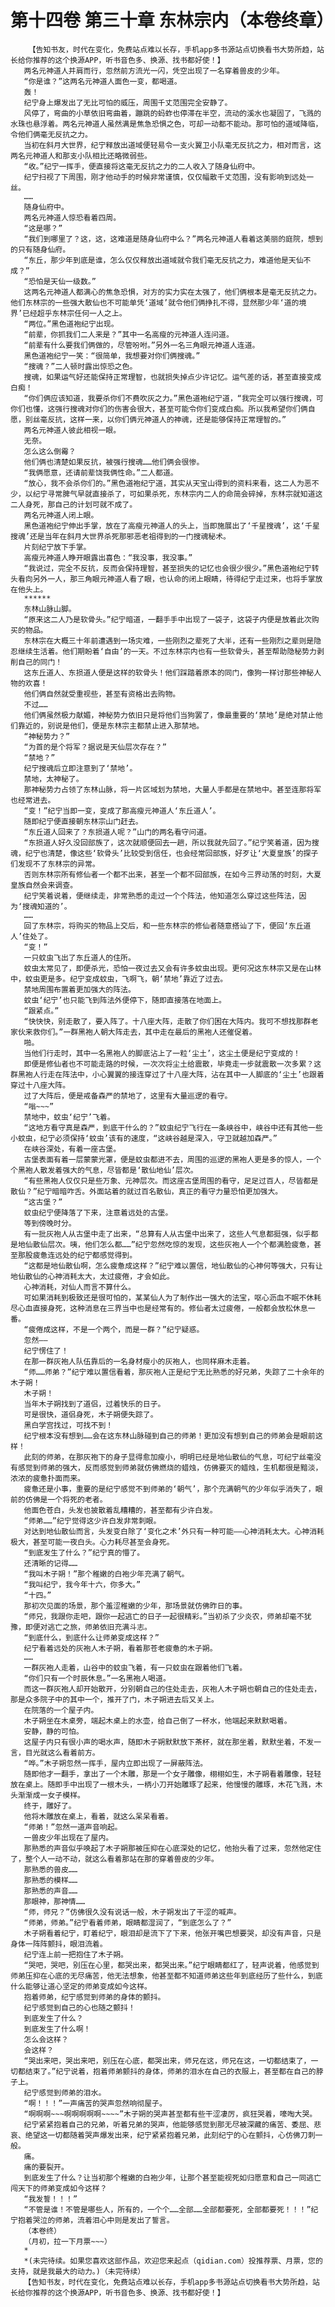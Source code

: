 # 第十四卷 第三十章 东林宗内（本卷终章）
        【告知书友，时代在变化，免费站点难以长存，手机app多书源站点切换看书大势所趋，站长给你推荐的这个换源APP，听书音色多、换源、找书都好使！】
       两名元神道人并肩而行，忽然前方流光一闪，凭空出现了一名穿着兽皮的少年。
       “你是谁？”这两名元神道人面色一变，都喝道。
       轰！
       纪宁身上爆发出了无比可怕的威压，周围千丈范围完全安静了。
       风停了，弯曲的小草依旧弯曲着，蹦跳的蚂蚱也停滞在半空，流动的溪水也凝固了，飞溅的水珠也悬浮着。两名元神道人虽然满是焦急恐惧之色，可却一动都不能动。那可怕的道域降临，令他们俩毫无反抗之力。
       当初在斜月大世界，纪宁释放出道域便轻易令一支火翼卫小队毫无反抗之力，相对而言，这两名元神道人和那支小队相比还略微弱些。
       “收。”纪宁一挥手，便直接将这毫无反抗之力的二人收入了随身仙府中。
       纪宁扫视了下周围，刚才他动手的时候非常谨慎，仅仅幅散千丈范围，没有影响到远处一丝。
       ……
       随身仙府中。
       两名元神道人惊恐看着四周。
       “这是哪？”
       “我们到哪里了？这，这，这难道是随身仙府中么？”两名元神道人看着这美丽的庭院，想到的只有随身仙府。
       “东丘，那少年到底是谁，怎么仅仅释放出道域就令我们毫无反抗之力，难道他是天仙不成？”
       “恐怕是天仙一级数。”
       这两名元神道人都满心的焦急恐惧，对方的实力实在太强了，他们俩根本是毫无反抗之力。他们东林宗的一些强大散仙也不可能单凭‘道域’就令他们俩挣扎不得，显然那少年‘道的境界’已经超乎东林宗任何一人之上。
       “两位。”黑色道袍纪宁出现。
       “前辈，你抓我们二人来是？”其中一名高瘦的元神道人连问道。
       “前辈有什么要我们俩做的，尽管吩咐。”另外一名三角眼元神道人连道。
       黑色道袍纪宁一笑：“很简单，我想要对你们俩搜魂。”
       “搜魂？”二人顿时露出惊恐之色。
       搜魂，如果运气好还能保持正常理智，也就损失掉点少许记忆。运气差的话，甚至直接变成白痴！
       “你们俩应该知道，我要杀你们不费吹灰之力。”黑色道袍纪宁道，“我完全可以强行搜魂，可你们也懂，这强行搜魂对你们的伤害会很大，甚至可能令你们变成白痴。所以我希望你们俩自愿，别丝毫反抗，这样一来，以你们俩元神道人的神魂，还是能够保持正常理智的。”
       两名元神道人彼此相视一眼。
       无奈。
       怎么这么倒霉？
       他们俩也清楚如果反抗，被强行搜魂……他们俩会很惨。
       “我俩愿意，还请前辈饶我俩性命。”二人都道。
       “放心，我不会杀你们的。”黑色道袍纪宁道，其实从天宝山得到的资料来看，这二人为恶不少，以纪宁寻常脾气早就直接杀了，可如果杀死，东林宗内二人的命简会碎掉，东林宗就知道这二人身死，那自己的计划可就不成了。
       两名元神道人闭上眼。
       黑色道袍纪宁伸出手掌，放在了高瘦元神道人的头上，当即施展出了‘千星搜魂’，这‘千星搜魂’还是当年在斜月大世界杀死那邪恶老祖得到的一门搜魂秘术。
       片刻纪宁放下手掌。
       高瘦元神道人睁开眼露出喜色：“我没事，我没事。”
       “我说过，完全不反抗，反而会保持理智，甚至损失的记忆也会很少很少。”黑色道袍纪宁转头看向另外一人，那三角眼元神道人看了眼，也认命的闭上眼睛，待得纪宁走过来，也将手掌放在他头上。
       ******
       东林山脉山脚。
       “原来这二人乃是软骨头。”纪宁暗道，一翻手手中出现了一袋子，这袋子内便是放着此次购买的物品。
       东林宗在大概三十年前遭遇到一场灾难，一些刚烈之辈死了大半，还有一些刚烈之辈则是隐忍继续生活着。他们期盼着‘自由’的一天。不过东林宗内也有一些软骨头，甚至帮助隐秘势力剥削自己的同门！
       这东丘道人、东损道人便是这样的软骨头！他们踩踏着原本的同门，像狗一样讨那些神秘人物的欢喜！
       他们俩自然就受重视些，甚至有资格出去购物。
       不过……
       他们俩虽然极力献媚，神秘势力依旧只是将他们当狗罢了，像最重要的‘禁地’是绝对禁止他们靠近的，别说是他们，便是东林宗主都禁止进入那禁地。
       “神秘势力？”
       “为首的是个将军？据说是天仙层次存在？”
       “禁地？”
       纪宁搜魂后立即注意到了‘禁地’。
       禁地，太神秘了。
       那神秘势力占领了东林山脉，将一片区域划为禁地，大量人手都是在禁地中。甚至连那将军也经常进去。
       “变！”纪宁当即一变，变成了那高瘦元神道人‘东丘道人’。
       随即纪宁便直接朝东林宗山门赶去。
       “东丘道人回来了？东损道人呢？”山门的两名看守问道。
       “东损道人好久没回部族了，这次就顺便回去一趟，所以我就先回了。”纪宁笑着道，因为搜魂，纪宁也清楚，像这些‘软骨头’比较受到信任，也会经常回部族，好歹让‘大夏皇族’的探子们发现不了东林宗的异常。
       否则东林宗所有修仙者一个都不出来，甚至一个都不回部族，在如今三界动荡的时刻，大夏皇族自然会来调查。
       纪宁笑着说着，便继续走，非常熟悉的走过一个个阵法，他知道怎么穿过这些阵法，因为‘搜魂知道的’。
       ……
       回了东林宗，将购买的物品上交后，和一些东林宗的修仙者随意搭讪了下，便回‘东丘道人’住处了。
       “变！”
       一只蚊虫飞出了东丘道人的住所。
       蚊虫太常见了，即便杀光，恐怕一夜过去又会有许多蚊虫出现。更何况这东林宗又是在山林中，蚊虫更是多。纪宁变成蚊虫，飞啊飞，朝‘禁地’靠近了过去。
       禁地周围布置着更加强大的阵法。
       蚊虫‘纪宁’也只能飞到阵法外便停下，随即直接落在地面上。
       “跟紧点。”
       “快快快，别走散了，要入阵了。十八座大阵，走散了你们困在大阵内。我可不想找那群老家伙来救你们。”一群黑袍人朝大阵走去，其中走在最后的黑袍人还催促着。
       啪。
       当他们行走时，其中一名黑袍人的脚底沾上了一粒‘尘土’，这尘土便是纪宁变成的！
       即便是修仙者也不可能走路的时候，一次次将尘土给震散，毕竟走一步就震散一次多累？这群黑袍人行走在阵法中，小心翼翼的接连穿过了十八座大阵，沾在其中一人脚底的‘尘土’也跟着穿过十八座大阵。
       过了大阵后，便是戒备森严的禁地了，这里有大量巡逻的看守。
       “嗡~~~”
       禁地中，蚊虫‘纪宁’飞着。
       “这地方看守真是森严，到底干什么的？”蚊虫纪宁飞行在一条峡谷中，峡谷中还有其他一些小蚊虫，纪宁必须保持‘蚊虫’该有的速度，“这峡谷越是深入，守卫就越加森严。”
       在峡谷深处，有着一座古堡。
       古堡表面有着一层蒙蒙光罩，便是蚊虫都进不去，周围的巡逻的黑袍人更是多的惊人，一个个黑袍人散发着强大的气息，尽皆都是‘散仙地仙’层次。
       “有些黑袍人仅仅只是些万象、元神层次。而这座古堡周围的看守，足足过百人，尽皆都是散仙？”纪宁暗暗咋舌。外面站着的就过百名散仙，真正的看守力量恐怕更加强大。
       “这古堡？”
       蚊虫纪宁便降落了下来，注意着远处的古堡。
       等到傍晚时分。
       有一批灰袍人从古堡中走了出来，“总算有人从古堡中出来了，这些人气息都挺强，似乎都是地仙散仙层次。咦，他们怎么都……”纪宁忽然吃惊的发现，这些灰袍人一个个都满脸疲惫，甚至那股疲惫连远处的纪宁都感觉得到。
       “这都是地仙散仙啊，怎么疲惫成这样？”纪宁难以置信，地仙散仙的心神何等强大，只有让地仙散仙的心神消耗太大，太过疲倦，才会如此。
       心神消耗，对仙人而言不算什么。
       可如果消耗到极致还是很可怕的，某某仙人为了制作出一强大的法宝，呕心沥血不眠不休耗尽心血直接身死，这种消息在三界当中也是经常有的。修仙者太过疲倦，一般都会放松休息一番。
       “疲倦成这样，不是一个两个，而是一群？”纪宁疑惑。
       忽然——
       纪宁愣住了！
       在那一群灰袍人队伍靠后的一名身材瘦小的灰袍人，也同样麻木走着。
       “师……师弟？”纪宁难以置信看着，那灰袍人正是纪宁无比熟悉的好兄弟，失踪了二十余年的木子朔！
       木子朔！
       当年木子朔找到了道侣，过着快乐的日子。
       可是很快，道侣身死，木子朔便失踪了。
       黑白学宫找过，可找不到！
       纪宁根本没有想到……会在这东林山脉碰到自己的师弟！更加没有想到自己的师弟会是眼前这样！
       此刻的师弟，在那灰袍下的身子显得愈加瘦小，明明已经是地仙散仙的气息，可纪宁丝毫没有感觉到师弟的强大，反而感觉到师弟就仿佛燃烧的蜡烛，仿佛要灭的蜡烛，生机都很是黯淡，浓浓的疲惫扑面而来。
       疲惫还是小事，重要的是纪宁感觉不到师弟的‘朝气’，那个充满朝气的少年似乎消失了，眼前的仿佛是一个将死的老者。
       他面色苍白，头发也披散着乱糟糟的，甚至都有少许白发。
       “师弟……”纪宁觉得这少许白发非常刺眼。
       对达到地仙散仙而言，头发变白除了‘变化之术’外只有一种可能——心神消耗太大。心神消耗极大，甚至可能一夜白头。心力耗尽甚至会身死。
       “到底发生了什么？”纪宁真的懵了。
       还清晰的记得……
       “我叫木子朔！”那个稚嫩的白袍少年充满了朝气。
       “我叫纪宁，我今年十六，你多大。”
       “十四。”
       那初次见面的场景，那个羞涩稚嫩的少年，那场景就仿佛昨日的事。
       “师兄，我跟你走吧，跟你一起逃亡的日子一起很精彩。”当初杀了少炎农，师弟却毫不犹豫，即便对逃亡之旅，师弟依旧充满斗志。
       “到底什么，到底什么让师弟变成这样？”
       纪宁看着远处的灰袍人木子朔，看着那苍老疲惫的木子朔。
       ……
       一群灰袍人走着，山谷中的蚊虫飞着，有一只蚊虫在跟着他们飞着。
       “你们只有一个时辰休息。”一名黑袍人喝道。
       而这一群灰袍人却开始散开，分别朝自己的住处走去，灰袍人木子朔也朝自己的住处走去，那是众多院子中的其中一个，推开了门，木子朔进去后又关上。
       在院落的一个屋子内。
       木子朔坐在木桌旁，端起木桌上的水壶，给自己倒了一杯水，他端起来默默喝着。
       安静，静的可怕。
       这屋子内只有很小声的喝水声，随即木子朔默默放下茶杯，就在那坐着，默默坐着，不发一言，目光就这么看着前方。
       “哗。”木子朔忽然一挥手，屋内立即出现了一屏蔽阵法。
       随即他才一翻手，拿出了一个木雕，那是一个女子雕像，栩栩如生，木子朔看着雕像，轻轻放在桌上。随即手中出现了一根木头，一柄小刀开始雕琢了起来，他慢慢的雕琢，木花飞溅，木头渐渐成一女子模样。
       终于，雕好了。
       他将木雕放在桌上，看着，就这么呆呆看着。
       “师弟！”忽然一道声音响起。
       一兽皮少年出现在了屋内。
       那熟悉的声音似乎唤起了木子朔那被压抑在心底深处的记忆，他抬头看了过来，忽然他定住了，整个人一动不动，就这么看着那站在那的穿着兽皮的少年。
       那熟悉的兽皮……
       那熟悉的模样……
       那熟悉的声音……
       那眼神，那神情……
       “师，师兄？”仿佛很久没有说话一般，木子朔发出了干涩的喊声。
       “师弟，师弟。”纪宁看着师弟，眼睛都湿润了，“到底怎么了？”
       木子朔看着纪宁，盯着纪宁，眼泪却是流下了下来，他张开嘴巴想要哭，却没有声音，只是身体一阵阵颤抖，眼泪流着。
       纪宁连上前一把抱住了木子朔。
       “哭吧，哭吧，别压在心里，都哭出来，都哭出来。”纪宁眼睛都红了，轻声说着，他感觉到师弟压抑在心底的无尽痛苦，他无法想象，他甚至都不知道师弟这些年到底经历了些什么，到底什么能够让道心坚定的师弟变成如今这样。
       抱着师弟，纪宁感觉到师弟的身体的颤抖。
       纪宁感觉到自己的心也随之颤抖！
       到底发生了什么？
       到底发生了什么啊！
       怎么会这样？
       会这样？
       “哭出来吧，哭出来吧，别压在心底，都哭出来，师兄在这，师兄在这，一切都结束了，一切都结束了。”纪宁说着，抱着师弟颤抖的身体，师弟的泪水在自己的衣服上，甚至都在自己的脖子上。
       纪宁感觉到师弟的泪水。
       “啊！！！”一声痛苦的哭声忽然响彻屋子。
       “啊啊啊~~~啊啊啊啊啊~~~~”木子朔的哭声甚至都有些干涩凄厉，疯狂哭着，嚎啕大哭。
       纪宁紧紧抱着自己的兄弟，听着兄弟的哭声，他能够感觉到那无尽被深藏的痛苦、委屈、悲哀、绝望这一切都随着哭声爆发出来，纪宁紧紧抱着兄弟，此刻纪宁的心在颤抖，心仿佛刀刺一般。
       痛。
       痛的要裂开。
       到底发生了什么？让当初那个稚嫩的白袍少年，让那个甚至能视死如归愿意和自己一同逃亡闯天下的师弟变成如今这样？
       “我发誓！！！”
       “不管是谁！不管是哪些人，所有的，一个个……全部……全部都要死，全部都要死！！！”纪宁抱着哭泣的师弟，流着泪心中则是发出了誓言。
       （本卷终）
       （月初，拉一下月票~~~）
       *
       *(未完待续。如果您喜欢这部作品，欢迎您来起点（qidian.com）投推荐票、月票，您的支持，就是我最大的动力。)（未完待续）
       【告知书友，时代在变化，免费站点难以长存，手机app多书源站点切换看书大势所趋，站长给你推荐的这个换源APP，听书音色多、换源、找书都好使！】